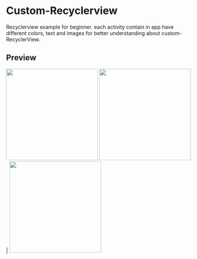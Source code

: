 # Custom-Recyclerview
Recyclerview example for beginner. each activity contain in app have different colors, text and images for better understanding about custom-RecyclerView.
## Preview
<img src="https://github.com/Wassi01/Custom-Recyclerview/blob/master/images/Screenshot_2020-01-30-01-13-08.png" width="250" />
<img src="https://github.com/Wassi01/Custom-Recyclerview/blob/master/images/Screenshot_2020-01-30-01-13-14.png" width="250" /> | <img src="https://github.com/Wassi01/Custom-Recyclerview/blob/master/images/Screenshot_2020-01-30-01-13-20.png" width="250" />

